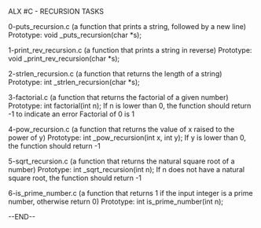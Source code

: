 ALX #C - RECURSION TASKS

0-puts_recursion.c
(a function that prints a string, followed by a new line)
Prototype: void _puts_recursion(char *s);

1-print_rev_recursion.c
(a function that prints a string in reverse)
Prototype: void _print_rev_recursion(char *s);

2-strlen_recursion.c
(a function that returns the length of a string)
Prototype: int _strlen_recursion(char *s);

3-factorial.c
(a function that returns the factorial of a given number)
Prototype: int factorial(int n);
If n is lower than 0, the function should return -1 to indicate an error
Factorial of 0 is 1

4-pow_recursion.c
(a function that returns the value of x raised to the power of y)
Prototype: int _pow_recursion(int x, int y);
If y is lower than 0, the function should return -1

5-sqrt_recursion.c
(a function that returns the natural square root of a number)
Prototype: int _sqrt_recursion(int n);
If n does not have a natural square root, the function should return -1

6-is_prime_number.c
(a function that returns 1 if the input integer is a prime number, otherwise return 0)
Prototype: int is_prime_number(int n);

--END--
